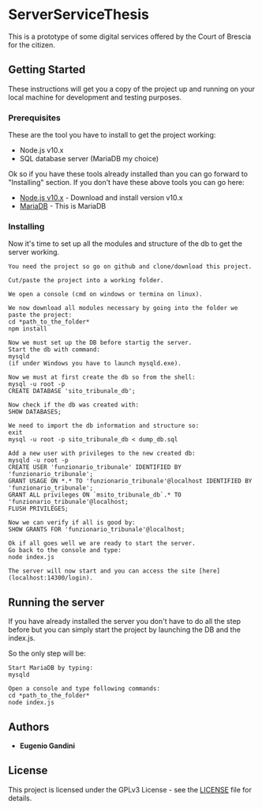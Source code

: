 # ServerServiceThesis
This is a prototype of some digital services offered by the Court of Brescia for the citizen.

## Getting Started

These instructions will get you a copy of the project up and running on your local machine for development and testing purposes.

### Prerequisites

These are the tool you have to install to get the project working:

- Node.js v10.x
- SQL database server (MariaDB my choice)

Ok so if you have these tools already installed than you can go forward to "Installing" section.
If you don't have these above tools you can go here:

* [Node.js v10.x](https://nodejs.org/en/) - Download and install version v10.x
* [MariaDB](https://mariadb.org/) - This is MariaDB

### Installing

Now it's time to set up all the modules and structure of the db to get the server working.

```
You need the project so go on github and clone/download this project.
```
```
Cut/paste the project into a working folder.
```
```
We open a console (cmd on windows or termina on linux).
```
```
We now download all modules necessary by going into the folder we paste the project:
cd *path_to_the_folder*
npm install
```
```
Now we must set up the DB before startig the server.
Start the db with command:
mysqld 
(if under Windows you have to launch mysqld.exe).
```
```
Now we must at first create the db so from the shell:
mysql -u root -p
CREATE DATABASE 'sito_tribunale_db';
```
```
Now check if the db was created with:
SHOW DATABASES;
```
```
We need to import the db information and structure so:
exit
mysql -u root -p sito_tribunale_db < dump_db.sql
```
```
Add a new user with privileges to the new created db:
mysqld -u root -p
CREATE USER 'funzionario_tribunale' IDENTIFIED BY 'funzionario_tribunale';
GRANT USAGE ON *.* TO 'funzionario_tribunale'@localhost IDENTIFIED BY 'funzionario_tribunale';
GRANT ALL privileges ON `msito_tribunale_db`.* TO 'funzionario_tribunale'@localhost;
FLUSH PRIVILEGES;
```
```
Now we can verify if all is good by:
SHOW GRANTS FOR 'funzionario_tribunale'@localhost;
```
```
Ok if all goes well we are ready to start the server.
Go back to the console and type:
node index.js
```
```
The server will now start and you can access the site [here](localhost:14300/login).
```

## Running the server

If you have already installed the server you don't have to do all the step before but you can simply start 
the project by launching the DB and the index.js.

So the only step will be:

```
Start MariaDB by typing:
mysqld
```
```
Open a console and type following commands:
cd *path_to_the_folder*
node index.js
```

## Authors

* **Eugenio Gandini**

## License

This project is licensed under the GPLv3 License - see the [LICENSE](LICENSE) file for details.